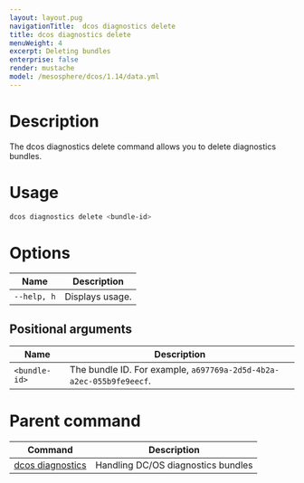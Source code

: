 ```yaml
---
layout: layout.pug
navigationTitle:  dcos diagnostics delete
title: dcos diagnostics delete
menuWeight: 4
excerpt: Deleting bundles
enterprise: false
render: mustache
model: /mesosphere/dcos/1.14/data.yml
---
```



# Description
The dcos diagnostics delete command allows you to delete diagnostics bundles.

# Usage

```bash
dcos diagnostics delete <bundle-id>
```

# Options

| Name |  Description |
|---------|-------------|
| `--help, h`   |   Displays usage. |

## Positional arguments

| Name |  Description |
|---------|-------------|
| `<bundle-id>`   |   The bundle ID. For example, `a697769a-2d5d-4b2a-a2ec-055b9fe9eecf`. |

# Parent command

| Command | Description |
|---------|-------------|
| [dcos diagnostics](/mesosphere/dcos/1.14/cli/command-reference/dcos-diagnostics/) | Handling DC/OS diagnostics bundles |

